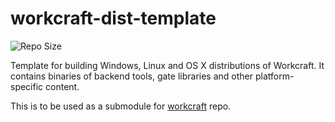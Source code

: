 # workcraft-dist-template

![Repo Size](https://reposs.herokuapp.com/?path=workcraft/workcraft-dist-template&color=lightgray)

Template for building Windows, Linux and OS X distributions of
Workcraft. It contains binaries of backend tools, gate libraries
and other platform-specific content.

This is to be used as a submodule for
[workcraft](https://github.com/workcraft/workcraft) repo.
